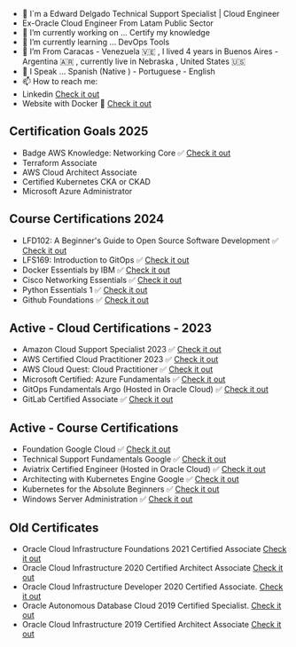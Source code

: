 
- 🥷 I`m a Edward Delgado Technical Support Specialist | Cloud Engineer
- Ex-Oracle Cloud Engineer From Latam Public Sector
- 🔭 I’m currently working on ... Certify my knowledge 
- 🌱 I’m currently learning ... DevOps Tools  
- 🧳 I’m From Caracas - Venezuela 🇻🇪  , I lived 4 years in Buenos Aires - Argentina 🇦🇷 , currently live in Nebraska , United States  🇺🇸 
- 💬 I Speak ... Spanish (Native ) - Portuguese - English  
- 📫 How to reach me:
- Linkedin <a href="https://www.linkedin.com/in/eedelgado/"> Check it out</a> 
- Website with Docker :whale2:  <a href ="http://www.e2ard.com">Check it out </a></li> 
<!DOCTYPE html>
<html>
<body>

<h2> Certification Goals 2025 </h2>
<ul>
  <li> Badge AWS Knowledge: Networking Core ✅  <a href="https://www.credly.com/badges/517da365-1d83-4f93-b64a-75d7aace009d/linked_in?t=sq30jv"> Check it out</a> </li> 
  <li> Terraform Associate </li>
  <li> AWS Cloud Architect Associate </li>
  <li> Certified Kubernetes CKA or CKAD </li>
  <li> Microsoft Azure Administrator </li>
    
</ul>  

<h2> Course Certifications 2024 </h2>
<ul>
  <li> LFD102: A Beginner's Guide to Open Source Software Development  ✅  <a href="https://www.credly.com/earner/earned/badge/4b924aff-45a9-4f79-8227-1af79da4d31b"> Check it out</a> </li> 
  
  <li> LFS169: Introduction to GitOps  ✅  <a href="https://www.credly.com/earner/earned/badge/0db3b4c5-bb5c-4a75-b503-cc5230756e76"> Check it out</a> </li> 
  <li> Docker Essentials by IBM   ✅ <a href ="https://www.credly.com/badges/bc6c65b8-64ce-46b0-8cef-4a1b1c5f682d">Check it out </a></li>
  <li> Cisco Networking Essentials    ✅ <a href ="https://www.credly.com/badges/867c73a8-5d22-473c-bd55-77208ae94663">Check it out </a> 
  </li>
  <li> Python Essentials 1  ✅ <a href ="https://www.credly.com/badges/bb0db4bf-0a58-465b-a355-adf1027594b2/public_url">Check it out </a> 
  </li>
  <li> Github Foundations ✅ <a href ="https://www.credly.com/badges/7222a30b-5979-46cc-8dbf-a2fa07ba488f/linked_in?t=sn4it3">Check it out </a></li>
  
</ul>



<h2> Active - Cloud Certifications - 2023 </h2>
<ul>
  
  <li> Amazon Cloud Support Specialist 2023  ✅ <a href="https://www.credential.net/7539c258-6ed3-4a3f-b46d-176a39fc9123#gs.16b165"> Check it out</a></li>
  
  <li> AWS Certified Cloud Practitioner 2023 ✅ <a href="https://www.credly.com/badges/ea4c4ec5-88fc-4158-9594-97b6900a4e48/public_url"> Check it out</a> </
  li>

  <li> AWS Cloud Quest: Cloud Practitioner ✅ <a href="https://www.credly.com/badges/28413d58-91a8-4b5c-a2e9-12b14a28d850/public_url"> Check it out</a> </li> 
  
  <li> Microsoft Certified: Azure Fundamentals ✅ <a href="https://www.credly.com/badges/5fd2422b-9f33-42f6-97b7-1fdd9e1e0148?source=linked_in_profile"> Check it out</a> </li> 
  
  <li> GitOps Fundamentals Argo (Hosted in Oracle Cloud) ✅ <a href="https://objectstorage.us-ashburn-1.oraclecloud.com/n/id8oivyko7jh/b/Courses-Github/o/GitOps-ArgoGitOps-Argo.png"> Check it out</a> </li> 
  <li> GitLab Certified Associate  ✅ <a href="https://www.credly.com/badges/1311783e-5371-4ec2-a964-f68fa5894d43/public_url"> Check it out</a> </li> 
  
  <!-- 
  <li> Oracle Cloud Infrastructure 2022 Certified Foundations Associate <a href="https://catalog-education.oracle.com/ords/certview/sharebadge?id=6C010C53C78C381E47C1AB0D57ECA5DC2F2449C9F90F096C25930780DD8C0EE6"> Check it out</a> </li>  -->
  
</ul>

<h2> Active - Course Certifications </h2>
<ul>
  <li> Foundation Google Cloud  ✅  <a href="https://www.coursera.org/account/accomplishments/verify/6NQFX8A22A9P?utm_source=link&utm_medium=certificate&utm_content=cert_image&utm_campaign=sharing_cta&utm_product=course"> Check it out</a> </li> 

  <li> Technical Support Fundamentals Google  ✅  <a href="https://www.coursera.org/account/accomplishments/verify/4BNK332GZYGG"> Check it out</a> </li> 
  
  <li> Aviatrix Certified Engineer (Hosted in Oracle Cloud)  ✅ <a href="https://objectstorage.us-ashburn-1.oraclecloud.com/n/id8oivyko7jh/b/Courses-Github/o/Aviatrix-CertificateAviatrix-Certificate.png"> Check it out</a> </li> 

 <li> Architecting with Kubernetes Engine Google  ✅ <a href="https://www.coursera.org/account/accomplishments/certificate/53H44R9LEDHM"> Check it out</a> </li> 

 <li> Kubernetes for the Absolute Beginners  ✅  <a href="https://www.udemy.com/certificate/UC-98968c33-ec79-46d1-a1c0-5c6e81497b79/"> Check it out</a> </li>

 <li> Windows Server Administration   ✅  <a href="https://www.udemy.com/certificate/UC-ZZMPSJEM/"> Check it out</a> </li>

</ul>


<h2> Old Certificates </h2>
<ul>

 <li> Oracle Cloud Infrastructure Foundations 2021 Certified Associate <a href="https://www.credly.com/badges/4d3d2ff3-40e8-4bb5-8f72-48ce0dda8d21?source=linked_in_profile"> Check it out</a> </li>

 <li> Oracle Cloud Infrastructure 2020 Certified Architect Associate <a href="https://www.credly.com/earner/earned/badge/255aa737-6769-4830-86d1-77a4c2f1df46"> Check it out</a> </li>

 <li> Oracle Cloud Infrastructure Developer 2020 Certified Associate. <a href="https://www.credly.com/badges/54c8de21-569d-49bb-982d-4adebf76d2fc?source=linked_in_profile"> Check it out</a> </li> 

 <li> Oracle Autonomous Database Cloud 2019 Certified Specialist. <a href="https://www.credly.com/badges/b2d4099c-b0be-4cb8-ad90-e2ce2db6641a/linked_in_profile"> Check it out</a> </li> 
 
 <li> Oracle Cloud Infrastructure 2019 Certified Architect Associate <a href="https://www.credly.com/badges/248e2795-7462-44a4-bf6a-7608cbd31277/linked_in_profile"> Check it out</a> </li>

 

 </ul>  
  
 
  
</body>
</html>
